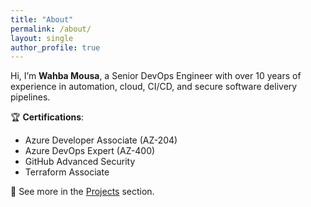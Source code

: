 ```yaml
---
title: "About"
permalink: /about/
layout: single
author_profile: true
---
```


Hi, I’m **Wahba Mousa**, a Senior DevOps Engineer with over 10 years of experience in automation, cloud, CI/CD, and secure software delivery pipelines.

🏆 **Certifications**:
- Azure Developer Associate (AZ-204)
- Azure DevOps Expert (AZ-400)
- GitHub Advanced Security
- Terraform Associate

🔗 See more in the [Projects](/projects/) section.
